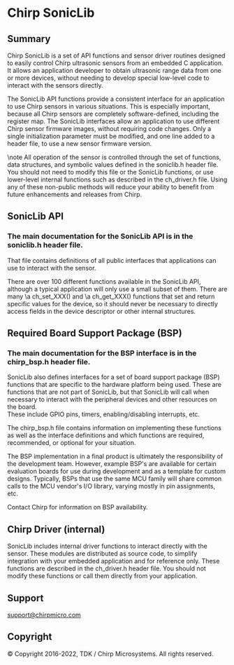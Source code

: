 # Chirp SonicLib

## Summary

Chirp SonicLib is a set of API functions and sensor driver routines designed 
to easily control Chirp ultrasonic sensors from an embedded C application.  It allows an
application developer to obtain ultrasonic range data from one or more devices, without
needing to develop special low-level code to interact with the sensors directly.

The SonicLib API functions provide a consistent interface for an application to use
Chirp sensors in various situations.  This is especially important, because
all Chirp sensors are completely software-defined, including the register map.  The
SonicLib interfaces allow an application to use different Chirp sensor firmware images,
without requiring code changes.  Only a single initialization parameter must be modified,
and one line added to a header file, to use a new sensor firmware version.

\note All operation of the sensor is controlled through the set of functions, data structures,
and symbolic values defined in the soniclib.h header file.  You should not need to modify this file 
or the SonicLib functions, or use lower-level internal functions such as described in 
the ch_driver.h file.  Using any of these non-public methods will reduce your ability to 
benefit from future enhancements and releases from Chirp.

## SonicLib API
### The main documentation for the SonicLib API is in the soniclib.h header file.
That file contains definitions of all public interfaces that applications can
use to interact with the sensor.

There are over 100 different functions available in the SonicLib API, although a typical 
application will only use a small subset of them.  There are many \a ch_set_XXX() and
\a ch_get_XXX() functions that set and return specific values for the device, so it should 
never be necessary to directly access fields in the device descriptor or other internal
structures.

## Required Board Support Package (BSP)
### The main documentation for the BSP interface is in the chirp_bsp.h header file.
SonicLib also defines interfaces for a set of board support package (BSP) 
functions that are specific to the hardware platform being used.  These are functions
that are not part of SonicLib, but that SonicLib will call when necessary
to interact with the peripheral devices and other resources on the board.  
These include GPIO pins, timers, enabling/disabling interrupts, etc.

The chirp_bsp.h file contains information on implementing these functions as well as
the interface definitions and which functions are required, recommended, or optional 
for your situation.

The BSP implementation in a final product is ultimately the responsibility of
the development team. However, example BSP's are available for certain 
evaluation boards for use during development and as a template for custom
designs.  Typically, BSPs that use the same MCU family will share common calls
to the MCU vendor's I/O library, varying mostly in pin assignments, etc.

Contact Chirp for information on BSP availability.

## Chirp Driver (internal)
SonicLib includes internal driver functions to interact directly with the sensor.
These modules are distributed as source code, to simplify integration with your embedded
application and for reference only.  These functions are described in the ch_driver.h 
header file.  You should not modify these functions or call them directly from your application.

## Support
support@chirpmicro.com

## Copyright
&copy; Copyright 2016-2022, TDK / Chirp Microsystems.  All rights reserved.
